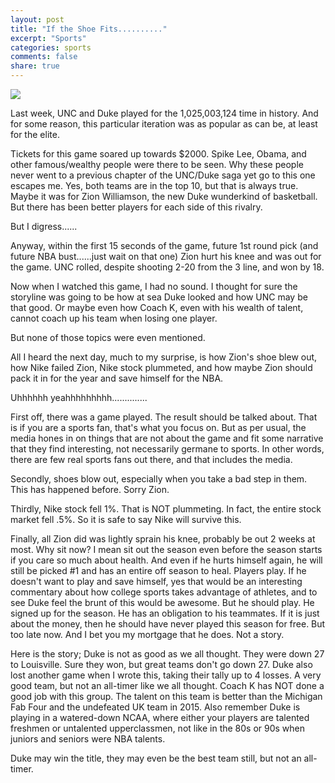 ```yaml
---
layout: post
title: "If the Shoe Fits.........."
excerpt: "Sports"
categories: sports
comments: false
share: true
---
```


![](https://cdn.vox-cdn.com/thumbor/JerkIXDyGu-91AtSacx7pFvLDEI=/0x0:2763x1987/1200x800/filters:focal(1608x935:2050x1377)/cdn.vox-cdn.com/uploads/chorus_image/image/63088705/1126526793.jpg.0.jpg)





Last week, UNC and Duke played for the 1,025,003,124 time in history. And for some reason, this particular iteration was as popular as can be, at least for the elite.


Tickets for this game soared up towards $2000. Spike Lee, Obama, and other famous/wealthy people were there to be seen. Why these people never went to a previous chapter of the UNC/Duke saga yet go to this one escapes me. Yes, both teams are in the top 10, but that is always true. Maybe it was for Zion Williamson, the new Duke wunderkind of basketball. But there has been better players for each side of this rivalry. 

But I digress......



Anyway, within the first 15 seconds of the game, future 1st round pick (and future NBA bust......just wait on that one) Zion hurt his knee and was out for the game. UNC rolled, despite shooting 2-20 from the 3 line, and won by 18.


Now when I watched this game, I had no sound. I thought for sure the storyline was going to be how at sea Duke looked and how UNC may be that good. Or maybe even how Coach K, even with his wealth of talent, cannot coach up his team when losing one player. 


But none of those topics were even mentioned.



All I heard the next day, much to my surprise, is how Zion's shoe blew out, how Nike failed Zion, Nike stock plummeted, and how maybe Zion should pack it in for the year and save himself for the NBA.


Uhhhhhh yeahhhhhhhhh..............


First off, there was a game played. The result should be talked about. That is if you are a sports fan, that's what you focus on. But as per usual, the media hones in on things that are not about the game and fit some narrative that they find interesting, not necessarily germane to sports. In other words, there are few real sports fans out there, and that includes the media.


Secondly, shoes blow out, especially when you take a bad step in them. This has happened before. Sorry Zion.


Thirdly, Nike stock fell 1%. That is NOT plummeting. In fact, the entire stock market fell .5%. So it is safe to say Nike will survive this.


Finally, all Zion did was lightly sprain his knee, probably be out 2 weeks at most. Why sit now? I mean sit out the season even before the season starts if you care so much about health. And even if he hurts himself again, he will still be picked #1 and has an entire off season to heal. Players play. If he doesn't want to play and save himself, yes that would be an interesting commentary about how college sports takes advantage of athletes, and to see Duke feel the brunt of this would be awesome. But he should play. He signed up for the season. He has an obligation to his teammates. If it is just about the money, then he should have never played this season for free. But too late now. And I bet you my mortgage that he does. Not a story.


Here is the story; Duke is not as good as we all thought. They were down 27 to Louisville. Sure they won, but great teams don't go down 27. Duke also lost another game when I wrote this, taking their tally up to 4 losses. A very good team, but not an all-timer like we all thought. Coach K has NOT done a good job with this group. The talent on this team is better than the Michigan Fab Four and the undefeated UK team in 2015. Also remember Duke is playing in a watered-down NCAA, where either your players are talented freshmen or untalented upperclassmen, not like in the 80s or 90s when juniors and seniors were NBA talents. 




Duke may win the title, they may even be the best team still, but not an all-timer. 











